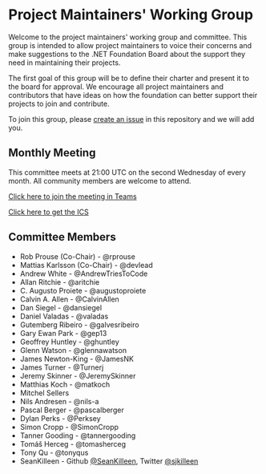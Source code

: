 # Project Maintainers' Working Group

Welcome to the project maintainers' working group and committee. This group is intended to allow project maintainers to voice their concerns and make suggestions to the .NET Foundation Board about the support they need in maintaining their projects.

The first goal of this group will be to define their charter and present it to the board for approval. We encourage all project maintainers and contributors that have ideas on how the foundation can better support their projects to join and contribute.

To join this group, please [create an issue](https://github.com/dotnet-foundation/wg-maintainers/issues/new/choose) in this repository and we will add you.

## Monthly Meeting

This committee meets at 21:00 UTC on the second Wednesday of every month. All community members are welcome to attend.

[Click here to join the meeting in Teams](https://teams.microsoft.com/l/meetup-join/19%3ameeting_OWU3OWVmMjYtYzZjOS00ODhlLWI3NDYtOTdiNmQ1YTgxYTA0%40thread.v2/0?context=%7b%22Tid%22%3a%2262f8c8c7-a85b-41d1-ba6b-743495fb8a48%22%2c%22Oid%22%3a%2223d27343-1f69-4338-90ca-b310792a3e5d%22%7d)

[Click here to get the ICS](./Meetings/Meeting.ics)

## Committee Members

- Rob Prouse (Co-Chair) - @rprouse
- Mattias Karlsson (Co-Chair) - @devlead
- Andrew White - @AndrewTriesToCode
- Allan Ritchie - @aritchie
- C. Augusto Proiete - @augustoproiete
- Calvin A. Allen - @CalvinAllen
- Dan Siegel - @dansiegel
- Daniel Valadas - @valadas
- Gutemberg Ribeiro - @galvesribeiro
- Gary Ewan Park - @gep13
- Geoffrey Huntley - @ghuntley
- Glenn Watson - @glennawatson
- James Newton-King - @JamesNK
- James Turner - @Turnerj
- Jeremy Skinner - @JeremySkinner
- Matthias Koch - @matkoch
- Mitchel Sellers
- Nils Andresen - @nils-a
- Pascal Berger - @pascalberger
- Dylan Perks - @Perksey
- Simon Cropp - @SimonCropp
- Tanner Gooding - @tannergooding
- Tomáš Herceg - @tomasherceg
- Tony Qu - @tonyqus
- SeanKilleen - Github [@SeanKilleen](https://github.com/SeanKilleen), Twitter [@sjkilleen](https://twitter.com/sjkilleen)
